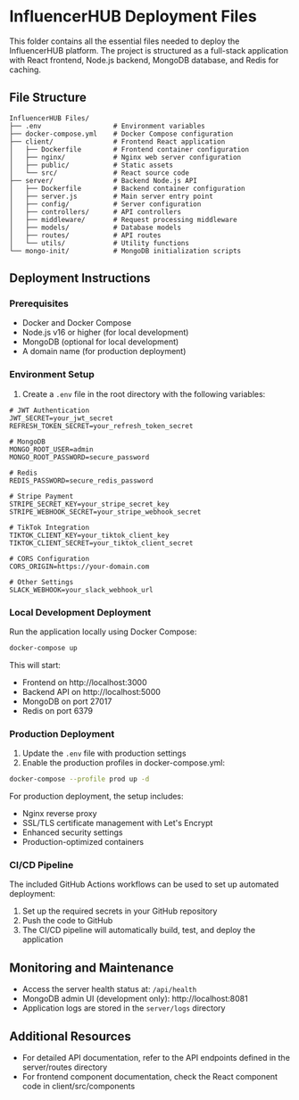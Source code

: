 # InfluencerHUB Deployment Files

This folder contains all the essential files needed to deploy the InfluencerHUB platform. The project is structured as a full-stack application with React frontend, Node.js backend, MongoDB database, and Redis for caching.

## File Structure

```
InfluencerHUB Files/
├── .env                  # Environment variables
├── docker-compose.yml    # Docker Compose configuration
├── client/               # Frontend React application
│   ├── Dockerfile        # Frontend container configuration
│   ├── nginx/            # Nginx web server configuration
│   ├── public/           # Static assets
│   └── src/              # React source code
├── server/               # Backend Node.js API
│   ├── Dockerfile        # Backend container configuration
│   ├── server.js         # Main server entry point
│   ├── config/           # Server configuration
│   ├── controllers/      # API controllers
│   ├── middleware/       # Request processing middleware
│   ├── models/           # Database models
│   ├── routes/           # API routes
│   └── utils/            # Utility functions
└── mongo-init/           # MongoDB initialization scripts
```

## Deployment Instructions

### Prerequisites

- Docker and Docker Compose
- Node.js v16 or higher (for local development)
- MongoDB (optional for local development)
- A domain name (for production deployment)

### Environment Setup

1. Create a `.env` file in the root directory with the following variables:

```
# JWT Authentication
JWT_SECRET=your_jwt_secret
REFRESH_TOKEN_SECRET=your_refresh_token_secret

# MongoDB
MONGO_ROOT_USER=admin
MONGO_ROOT_PASSWORD=secure_password

# Redis
REDIS_PASSWORD=secure_redis_password

# Stripe Payment
STRIPE_SECRET_KEY=your_stripe_secret_key
STRIPE_WEBHOOK_SECRET=your_stripe_webhook_secret

# TikTok Integration
TIKTOK_CLIENT_KEY=your_tiktok_client_key
TIKTOK_CLIENT_SECRET=your_tiktok_client_secret

# CORS Configuration
CORS_ORIGIN=https://your-domain.com

# Other Settings
SLACK_WEBHOOK=your_slack_webhook_url
```

### Local Development Deployment

Run the application locally using Docker Compose:

```bash
docker-compose up
```

This will start:
- Frontend on http://localhost:3000
- Backend API on http://localhost:5000
- MongoDB on port 27017
- Redis on port 6379

### Production Deployment

1. Update the `.env` file with production settings
2. Enable the production profiles in docker-compose.yml:

```bash
docker-compose --profile prod up -d
```

For production deployment, the setup includes:
- Nginx reverse proxy
- SSL/TLS certificate management with Let's Encrypt
- Enhanced security settings
- Production-optimized containers

### CI/CD Pipeline

The included GitHub Actions workflows can be used to set up automated deployment:

1. Set up the required secrets in your GitHub repository
2. Push the code to GitHub
3. The CI/CD pipeline will automatically build, test, and deploy the application

## Monitoring and Maintenance

- Access the server health status at: `/api/health`
- MongoDB admin UI (development only): http://localhost:8081
- Application logs are stored in the `server/logs` directory

## Additional Resources

- For detailed API documentation, refer to the API endpoints defined in the server/routes directory
- For frontend component documentation, check the React component code in client/src/components

